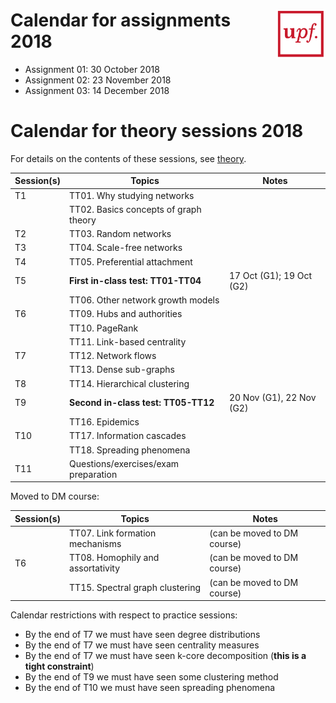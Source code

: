 
# <img src="upf_logo.png" align="right" width="80"/>Calendar for assignments 2018

* Assignment 01: 30 October 2018
* Assignment 02: 23 November 2018
* Assignment 03: 14 December 2018

# Calendar for theory sessions 2018

For details on the contents of these sessions, see [theory](../theory/README.md).

| Session(s)       | Topics                                | Notes |
|------------------|---------------------------------------|-------|
| T1               | TT01. Why studying networks           |       |
|                  | TT02. Basics concepts of graph theory |       |
| T2               | TT03. Random networks                 |       |
| T3               | TT04. Scale-free networks             |       |
| T4               | TT05. Preferential attachment         |       |
| T5               | **First in-class test: TT01-TT04**    | 17 Oct (G1); 19 Oct (G2) |
|                  | TT06. Other network growth models     |       |
| T6               | TT09. Hubs and authorities            |       |
|                  | TT10. PageRank                        |       |
|                  | TT11. Link-based centrality           |       |
| T7               | TT12. Network flows                   |       |
|                  | TT13. Dense sub-graphs                |       |
| T8               | TT14. Hierarchical clustering         |       |
| T9               | **Second in-class test: TT05-TT12**   | 20 Nov (G1), 22 Nov (G2)    |
|                  | TT16. Epidemics                       |       |
| T10              | TT17. Information cascades            |       |
|                  | TT18. Spreading phenomena             |       |
| T11              | Questions/exercises/exam preparation  |       |

Moved to DM course:

| Session(s)       | Topics                                | Notes |
|------------------|---------------------------------------|-------|
|                  | TT07. Link formation mechanisms       | (can be moved to DM course) |
| T6               | TT08. Homophily and assortativity     | (can be moved to DM course) |
|                  | TT15. Spectral graph clustering       | (can be moved to DM course) |

Calendar restrictions with respect to practice sessions:

* By the end of T7 we must have seen degree distributions
* By the end of T7 we must have seen centrality measures
* By the end of T7 we must have seen k-core decomposition (**this is a tight constraint**)
* By the end of T9 we must have seen some clustering method
* By the end of T10 we must have seen spreading phenomena
